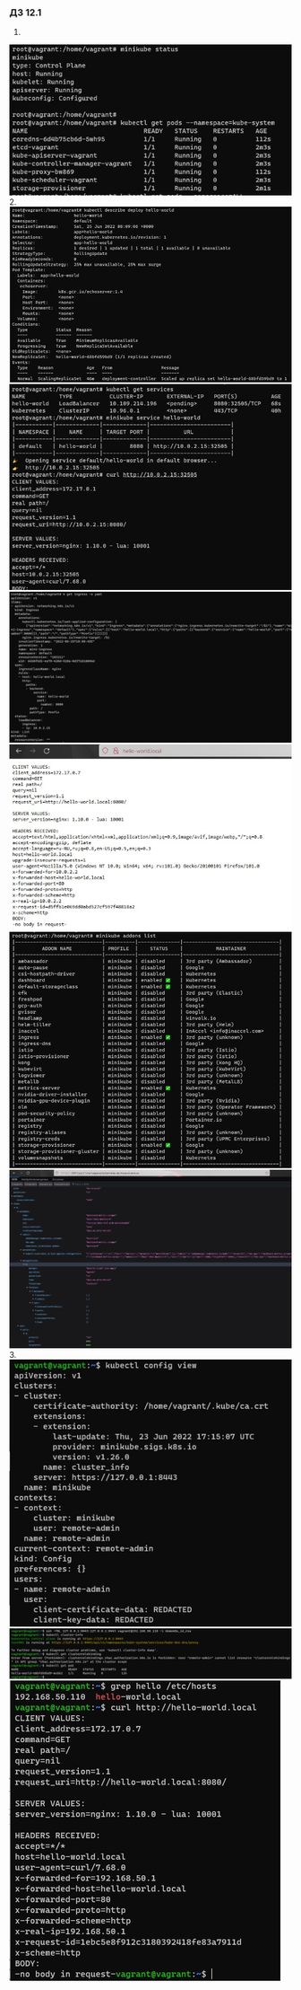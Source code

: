 ### ДЗ 12.1

1.  
![alt text](https://github.com/town0wl/devops-netology/blob/main/1.jpg?raw=true)  
2.  
![alt text](https://github.com/town0wl/devops-netology/blob/main/2.jpg?raw=true)  
![alt text](https://github.com/town0wl/devops-netology/blob/main/3.jpg?raw=true)  
![alt text](https://github.com/town0wl/devops-netology/blob/main/4.jpg?raw=true)  
![alt text](https://github.com/town0wl/devops-netology/blob/main/5.jpg?raw=true)  
![alt text](https://github.com/town0wl/devops-netology/blob/main/6.jpg?raw=true)  
![alt text](https://github.com/town0wl/devops-netology/blob/main/7.jpg?raw=true)  
3.  
![alt text](https://github.com/town0wl/devops-netology/blob/main/8.jpg?raw=true)  
![alt text](https://github.com/town0wl/devops-netology/blob/main/9.jpg?raw=true)  
![alt text](https://github.com/town0wl/devops-netology/blob/main/10.jpg?raw=true)
